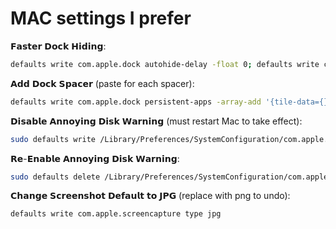 
# MAC settings I prefer

𝗙𝗮𝘀𝘁𝗲𝗿 𝗗𝗼𝗰𝗸 𝗛𝗶𝗱𝗶𝗻𝗴: 

```sh
defaults write com.apple.dock autohide-delay -float 0; defaults write com.apple.dock autohide-time-modifier -int 0;killall Dock
```

𝗔𝗱𝗱 𝗗𝗼𝗰𝗸 𝗦𝗽𝗮𝗰𝗲𝗿 (paste for each spacer): 
```sh
defaults write com.apple.dock persistent-apps -array-add '{tile-data={}; tile-type="spacer-tile";}' && killall Dock
```

𝗗𝗶𝘀𝗮𝗯𝗹𝗲 𝗔𝗻𝗻𝗼𝘆𝗶𝗻𝗴 𝗗𝗶𝘀𝗸 𝗪𝗮𝗿𝗻𝗶𝗻𝗴 (must restart Mac to take effect): 
```sh
sudo defaults write /Library/Preferences/SystemConfiguration/com.apple.DiskArbitration.diskarbitrationd.plist DADisableEjectNotification -bool YES && sudo pkill diskarbitrationd
```

𝗥𝗲-𝗘𝗻𝗮𝗯𝗹𝗲 𝗔𝗻𝗻𝗼𝘆𝗶𝗻𝗴 𝗗𝗶𝘀𝗸 𝗪𝗮𝗿𝗻𝗶𝗻𝗴: 

```sh
sudo defaults delete /Library/Preferences/SystemConfiguration/com.apple.DiskArbitration.diskarbitrationd.plist DADisableEjectNotification && sudo pkill diskarbitrationd
```

𝗖𝗵𝗮𝗻𝗴𝗲 𝗦𝗰𝗿𝗲𝗲𝗻𝘀𝗵𝗼𝘁 𝗗𝗲𝗳𝗮𝘂𝗹𝘁 𝘁𝗼 𝗝𝗣𝗚 (replace with png to undo): 

```sh 
defaults write com.apple.screencapture type jpg
```
